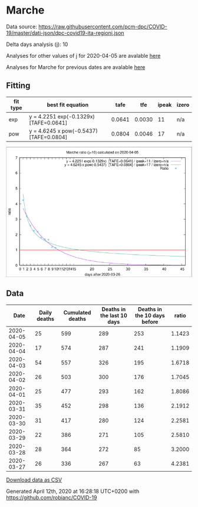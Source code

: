 # Marche

Data source: https://raw.githubusercontent.com/pcm-dpc/COVID-19/master/dati-json/dpc-covid19-ita-regioni.json

Delta days analysis (j): 10

Analyses for other values of j for 2020-04-05 are avalable [here](../README.md)

Analyses for Marche for previous dates are avalable [here](../../README.md)

## Fitting 
|fit type|best fit equation|tafe|tfe|ipeak|izero|
|-------|-----|--------|------|---|---|
|exp|y = 4.2251 exp(-0.1329x)  [TAFE=0.0641]|0.0641|0.0030|11|n/a|
|pow|y = 4.6245 x pow(-0.5437)  [TAFE=0.0804]|0.0804|0.0046|17|n/a|

![Plot](COVID-19_marche_j10_2020-04-05.png)

## Data
|Date|Daily deaths|Cumulated deaths|Deaths in the last 10 days|Deaths in the 10 days before|ratio|
|----|----------|-----------|-------|--------------------|-----|
|2020-04-05|25|599|289|253|1.1423|
|2020-04-04|17|574|287|241|1.1909|
|2020-04-03|54|557|326|195|1.6718|
|2020-04-02|26|503|300|176|1.7045|
|2020-04-01|25|477|293|162|1.8086|
|2020-03-31|35|452|298|136|2.1912|
|2020-03-30|31|417|280|124|2.2581|
|2020-03-29|22|386|271|105|2.5810|
|2020-03-28|28|364|272|85|3.2000|
|2020-03-27|26|336|267|63|4.2381|

[Download data as CSV](COVID-19_marche_j10_2020-04-05.csv)

Generated April 12th, 2020 at 16:28:18 UTC+0200 with https://github.com/robianc/COVID-19
